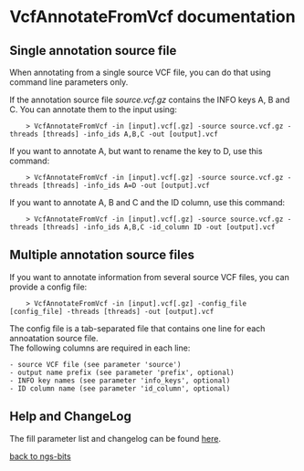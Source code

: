 # VcfAnnotateFromVcf documentation

## Single annotation source file

When annotating from a single source VCF file, you can do that using command line parameters only.

If the annotation source file *source.vcf.gz* contains the INFO keys A, B and C. You can annotate them to the input using:

        > VcfAnnotateFromVcf -in [input].vcf[.gz] -source source.vcf.gz -threads [threads] -info_ids A,B,C -out [output].vcf

If you want to annotate A, but want to rename the key to D, use this command:

        > VcfAnnotateFromVcf -in [input].vcf[.gz] -source source.vcf.gz -threads [threads] -info_ids A=D -out [output].vcf

If you want to annotate A, B and C and the ID column, use this command:

        > VcfAnnotateFromVcf -in [input].vcf[.gz] -source source.vcf.gz -threads [threads] -info_ids A,B,C -id_column ID -out [output].vcf


## Multiple annotation source files

If you want to annotate information from several source VCF files, you can provide a config file:

        > VcfAnnotateFromVcf -in [input].vcf[.gz] -config_file [config_file] -threads [threads] -out [output].vcf


The config file is a tab-separated file that contains one line for each annoatation source file.  
The following columns are required in each line:

	- source VCF file (see parameter 'source')
	- output name prefix (see parameter 'prefix', optional)
	- INFO key names (see parameter 'info_keys', optional)
	- ID column name (see parameter 'id_column', optional)

## Help and ChangeLog

The fill parameter list and changelog can be found [here](../VcfAnnotateFromVcf.md).

[back to ngs-bits](https://github.com/imgag/ngs-bits)
